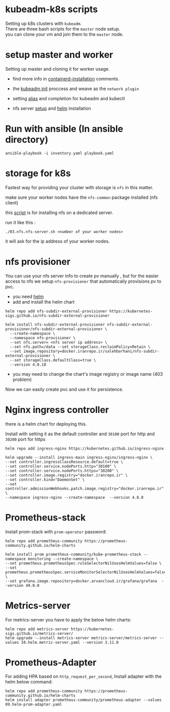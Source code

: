 # kubeadm-k8s scripts

Setting up k8s clusters with `kubeadm`.   
There are three bash scripts for the `master` node setup.     
you can clone your vm and join them to the `master` node.     

# setup master and worker

Setting up master and cloning it for worker usage.

* find more info in [containerd-installation](./01.master.containerd.sh) comments.

* the [kubeadm init](./02.master.kubeadm-init.sh) proccess and weave as the `network plugin`

* setting [alias](./04.master.zsh-completion.sh) and completion for kubeadm and kubectl

* nfs server [setup](./03.nfs.nfs-server.sh) and [helm](./05.master.helm-install.sh) installation

# Run with ansible (In ansible directory)
```
ansible-playbook -i inventory.yaml playbook.yaml
```

# storage for k8s

Fastest way for providing your cluster with storage is `nfs` in this matter.    

make sure your worker nodes have the `nfs-common` package installed (nfs client)   

this [script](./nfs-storage.sh) is for installing nfs on a dedicated server.

run it like this :

```
./03.nfs.nfs-server.sh <number of your worker nodes>
```
it will ask for the ip address of your worker nodes.       


# nfs provisioner

You can use your nfs server info to create pv manually , but for the easier access to nfs we setup `nfs-provisioner` that automatically provisions pv to pvc.

* you need [helm](https://helm.sh/docs/intro/install/)
* add and install the helm chart 

```
helm repo add nfs-subdir-external-provisioner https://kubernetes-sigs.github.io/nfs-subdir-external-provisioner
```
```
helm install nfs-subdir-external-provisioner nfs-subdir-external-provisioner/nfs-subdir-external-provisioner \
  --create-namespace \
  --namespace nfs-provisioner \
  --set nfs.server= <nfs server ip address> \
  --set nfs.path=/data --set storageClass.reclaimPolicy=Retain \
  --set image.repository=docker.iranrepo.ir/salehborhani/nfs-subdir-external-provisioner \
  --set storageClass.defaultClass=true \
  --version 4.0.18
```

* you may need to change the chart's image registry or image name (403 problem)  


Now we can easily create pvc and use it for persistence.

# Nginx ingress controller

there is a helm chart for deploying this.   

Install with setting it as the default controller and `30100` port for http and `30200` port for https

```
helm repo add ingress-nginx https://kubernetes.github.io/ingress-nginx

helm upgrade --install ingress-main ingress-nginx/ingress-nginx \
--set controller.ingressClassResource.default=true \
--set controller.service.nodePorts.http="30100" \
--set controller.service.nodePorts.https="30200" \
--set controller.image.registry="docker.iranrepo.ir" \
--set controller.kind="DaemonSet" \
--set controller.admissionWebhooks.patch.image.registry="docker.iranrepo.ir"  \
--namespace ingress-nginx --create-namespace  --version 4.8.0
```
# Prometheus-stack 
Install prom-stack with `prom-operator` password:
```
helm repo add prometheus-community https://prometheus-community.github.io/helm-charts

helm install prom prometheus-community/kube-prometheus-stack --namespace monitoring --create-namespace \
--set prometheus.prometheusSpec.ruleSelectorNilUsesHelmValues=false \
--set prometheus.prometheusSpec.serviceMonitorSelectorNilUsesHelmValues=false \
--set grafana.image.repository=docker.arvancloud.ir/grafana/grafana  --version 49.0.0
```
# Metrics-server
For metrics-server you have to apply the below helm charts:
```
helm repo add metrics-server https://kubernetes-sigs.github.io/metrics-server/
helm upgrade --install metrics-server metrics-server/metrics-server --values 10.helm.metric-server.yaml --version 3.11.0

```
# Prometheus-Adapter
For adding HPA based on `http_request_per_second`, Install adapter with the helm below command:
```
helm repo add prometheus-community https://prometheus-community.github.io/helm-charts
helm install adapter prometheus-community/prometheus-adapter --values 09.helm-prom-adapter.yaml
```
